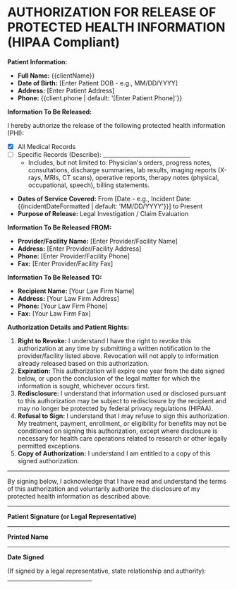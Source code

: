 # AUTHORIZATION FOR RELEASE OF PROTECTED HEALTH INFORMATION (HIPAA Compliant)

**Patient Information:**

*   **Full Name:** {{clientName}}
*   **Date of Birth:** [Enter Patient DOB - e.g., MM/DD/YYYY]
*   **Address:** [Enter Patient Address]
*   **Phone:** {{client.phone | default: '[Enter Patient Phone]'}}

**Information To Be Released:**

I hereby authorize the release of the following protected health information (PHI):

*   [X] All Medical Records
*   [ ] Specific Records (Describe): _______________________________
    *   Includes, but not limited to: Physician's orders, progress notes, consultations, discharge summaries, lab results, imaging reports (X-rays, MRIs, CT scans), operative reports, therapy notes (physical, occupational, speech), billing statements.

*   **Dates of Service Covered:** From [Date - e.g., Incident Date: {{incidentDateFormatted | default: 'MM/DD/YYYY'}}] to Present
*   **Purpose of Release:** Legal Investigation / Claim Evaluation

**Information To Be Released FROM:**

*   **Provider/Facility Name:** [Enter Provider/Facility Name]
*   **Address:** [Enter Provider/Facility Address]
*   **Phone:** [Enter Provider/Facility Phone]
*   **Fax:** [Enter Provider/Facility Fax]

**Information To Be Released TO:**

*   **Recipient Name:** [Your Law Firm Name]
*   **Address:** [Your Law Firm Address]
*   **Phone:** [Your Law Firm Phone]
*   **Fax:** [Your Law Firm Fax]

**Authorization Details and Patient Rights:**

1.  **Right to Revoke:** I understand I have the right to revoke this authorization at any time by submitting a written notification to the provider/facility listed above. Revocation will not apply to information already released based on this authorization.
2.  **Expiration:** This authorization will expire one year from the date signed below, or upon the conclusion of the legal matter for which the information is sought, whichever occurs first.
3.  **Redisclosure:** I understand that information used or disclosed pursuant to this authorization may be subject to redisclosure by the recipient and may no longer be protected by federal privacy regulations (HIPAA).
4.  **Refusal to Sign:** I understand that I may refuse to sign this authorization. My treatment, payment, enrollment, or eligibility for benefits may not be conditioned on signing this authorization, except where disclosure is necessary for health care operations related to research or other legally permitted exceptions.
5.  **Copy of Authorization:** I understand I am entitled to a copy of this signed authorization.

---

By signing below, I acknowledge that I have read and understand the terms of this authorization and voluntarily authorize the disclosure of my protected health information as described above.


_____________________________________________________
**Patient Signature (or Legal Representative)**


_____________________________________________________
**Printed Name**


_____________________________________________________
**Date Signed**


(If signed by a legal representative, state relationship and authority): ______________________________ 